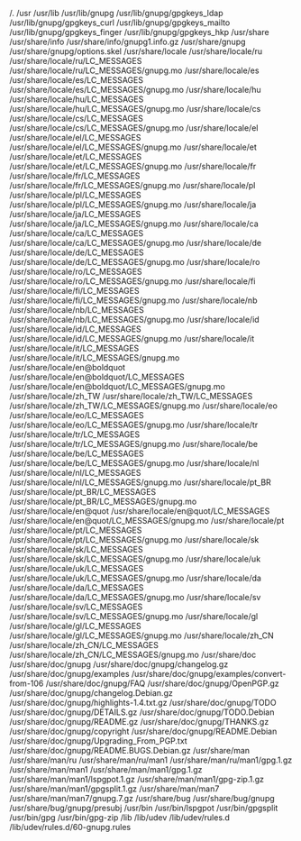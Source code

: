/.
/usr
/usr/lib
/usr/lib/gnupg
/usr/lib/gnupg/gpgkeys_ldap
/usr/lib/gnupg/gpgkeys_curl
/usr/lib/gnupg/gpgkeys_mailto
/usr/lib/gnupg/gpgkeys_finger
/usr/lib/gnupg/gpgkeys_hkp
/usr/share
/usr/share/info
/usr/share/info/gnupg1.info.gz
/usr/share/gnupg
/usr/share/gnupg/options.skel
/usr/share/locale
/usr/share/locale/ru
/usr/share/locale/ru/LC_MESSAGES
/usr/share/locale/ru/LC_MESSAGES/gnupg.mo
/usr/share/locale/es
/usr/share/locale/es/LC_MESSAGES
/usr/share/locale/es/LC_MESSAGES/gnupg.mo
/usr/share/locale/hu
/usr/share/locale/hu/LC_MESSAGES
/usr/share/locale/hu/LC_MESSAGES/gnupg.mo
/usr/share/locale/cs
/usr/share/locale/cs/LC_MESSAGES
/usr/share/locale/cs/LC_MESSAGES/gnupg.mo
/usr/share/locale/el
/usr/share/locale/el/LC_MESSAGES
/usr/share/locale/el/LC_MESSAGES/gnupg.mo
/usr/share/locale/et
/usr/share/locale/et/LC_MESSAGES
/usr/share/locale/et/LC_MESSAGES/gnupg.mo
/usr/share/locale/fr
/usr/share/locale/fr/LC_MESSAGES
/usr/share/locale/fr/LC_MESSAGES/gnupg.mo
/usr/share/locale/pl
/usr/share/locale/pl/LC_MESSAGES
/usr/share/locale/pl/LC_MESSAGES/gnupg.mo
/usr/share/locale/ja
/usr/share/locale/ja/LC_MESSAGES
/usr/share/locale/ja/LC_MESSAGES/gnupg.mo
/usr/share/locale/ca
/usr/share/locale/ca/LC_MESSAGES
/usr/share/locale/ca/LC_MESSAGES/gnupg.mo
/usr/share/locale/de
/usr/share/locale/de/LC_MESSAGES
/usr/share/locale/de/LC_MESSAGES/gnupg.mo
/usr/share/locale/ro
/usr/share/locale/ro/LC_MESSAGES
/usr/share/locale/ro/LC_MESSAGES/gnupg.mo
/usr/share/locale/fi
/usr/share/locale/fi/LC_MESSAGES
/usr/share/locale/fi/LC_MESSAGES/gnupg.mo
/usr/share/locale/nb
/usr/share/locale/nb/LC_MESSAGES
/usr/share/locale/nb/LC_MESSAGES/gnupg.mo
/usr/share/locale/id
/usr/share/locale/id/LC_MESSAGES
/usr/share/locale/id/LC_MESSAGES/gnupg.mo
/usr/share/locale/it
/usr/share/locale/it/LC_MESSAGES
/usr/share/locale/it/LC_MESSAGES/gnupg.mo
/usr/share/locale/en@boldquot
/usr/share/locale/en@boldquot/LC_MESSAGES
/usr/share/locale/en@boldquot/LC_MESSAGES/gnupg.mo
/usr/share/locale/zh_TW
/usr/share/locale/zh_TW/LC_MESSAGES
/usr/share/locale/zh_TW/LC_MESSAGES/gnupg.mo
/usr/share/locale/eo
/usr/share/locale/eo/LC_MESSAGES
/usr/share/locale/eo/LC_MESSAGES/gnupg.mo
/usr/share/locale/tr
/usr/share/locale/tr/LC_MESSAGES
/usr/share/locale/tr/LC_MESSAGES/gnupg.mo
/usr/share/locale/be
/usr/share/locale/be/LC_MESSAGES
/usr/share/locale/be/LC_MESSAGES/gnupg.mo
/usr/share/locale/nl
/usr/share/locale/nl/LC_MESSAGES
/usr/share/locale/nl/LC_MESSAGES/gnupg.mo
/usr/share/locale/pt_BR
/usr/share/locale/pt_BR/LC_MESSAGES
/usr/share/locale/pt_BR/LC_MESSAGES/gnupg.mo
/usr/share/locale/en@quot
/usr/share/locale/en@quot/LC_MESSAGES
/usr/share/locale/en@quot/LC_MESSAGES/gnupg.mo
/usr/share/locale/pt
/usr/share/locale/pt/LC_MESSAGES
/usr/share/locale/pt/LC_MESSAGES/gnupg.mo
/usr/share/locale/sk
/usr/share/locale/sk/LC_MESSAGES
/usr/share/locale/sk/LC_MESSAGES/gnupg.mo
/usr/share/locale/uk
/usr/share/locale/uk/LC_MESSAGES
/usr/share/locale/uk/LC_MESSAGES/gnupg.mo
/usr/share/locale/da
/usr/share/locale/da/LC_MESSAGES
/usr/share/locale/da/LC_MESSAGES/gnupg.mo
/usr/share/locale/sv
/usr/share/locale/sv/LC_MESSAGES
/usr/share/locale/sv/LC_MESSAGES/gnupg.mo
/usr/share/locale/gl
/usr/share/locale/gl/LC_MESSAGES
/usr/share/locale/gl/LC_MESSAGES/gnupg.mo
/usr/share/locale/zh_CN
/usr/share/locale/zh_CN/LC_MESSAGES
/usr/share/locale/zh_CN/LC_MESSAGES/gnupg.mo
/usr/share/doc
/usr/share/doc/gnupg
/usr/share/doc/gnupg/changelog.gz
/usr/share/doc/gnupg/examples
/usr/share/doc/gnupg/examples/convert-from-106
/usr/share/doc/gnupg/FAQ
/usr/share/doc/gnupg/OpenPGP.gz
/usr/share/doc/gnupg/changelog.Debian.gz
/usr/share/doc/gnupg/highlights-1.4.txt.gz
/usr/share/doc/gnupg/TODO
/usr/share/doc/gnupg/DETAILS.gz
/usr/share/doc/gnupg/TODO.Debian
/usr/share/doc/gnupg/README.gz
/usr/share/doc/gnupg/THANKS.gz
/usr/share/doc/gnupg/copyright
/usr/share/doc/gnupg/README.Debian
/usr/share/doc/gnupg/Upgrading_From_PGP.txt
/usr/share/doc/gnupg/README.BUGS.Debian.gz
/usr/share/man
/usr/share/man/ru
/usr/share/man/ru/man1
/usr/share/man/ru/man1/gpg.1.gz
/usr/share/man/man1
/usr/share/man/man1/gpg.1.gz
/usr/share/man/man1/lspgpot.1.gz
/usr/share/man/man1/gpg-zip.1.gz
/usr/share/man/man1/gpgsplit.1.gz
/usr/share/man/man7
/usr/share/man/man7/gnupg.7.gz
/usr/share/bug
/usr/share/bug/gnupg
/usr/share/bug/gnupg/presubj
/usr/bin
/usr/bin/lspgpot
/usr/bin/gpgsplit
/usr/bin/gpg
/usr/bin/gpg-zip
/lib
/lib/udev
/lib/udev/rules.d
/lib/udev/rules.d/60-gnupg.rules
